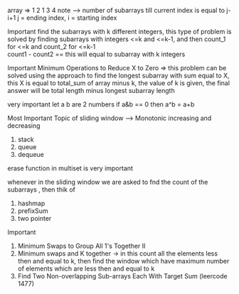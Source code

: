 array => 1 2 1 3 4
note --> number of subarrays till current index is equal to j-i+1
j = ending index,  i = starting index

Important 
find the subarrays with k different integers, this type of problem is solved by
finding subarrays with integers <=k and <=k-1,  and then count_1 for <=k and count_2 for <=k-1  
count1 - count2 == this will equal to subarray with k integers

Important
Minimum Operations to Reduce X to Zero => this problem can be solved using the approach to find the longest subarray with sum equal to X, this X is equal to total_sum of array minus k, the value of k is given, the final answer will be total length minus longest subarray length

very important 
let a b are 2 numbers
if a&b == 0
then a^b = a+b


Most Important Topic of sliding window
--> Monotonic increasing and decreasing
1) stack
2) queue
3) dequeue

erase function in multiset is very important

whenever in the sliding window we are asked to fnd the count of the subarrays , then thik of
1) hashmap
2) prefixSum
2) two pointer

Important
1) Minimum Swaps to Group All 1's Together II
2) Minimum swaps and K together -> in this count all the elements less then and equal to k, then find the window which have maximum number of elements which are less then and equal to k
3) Find Two Non-overlapping Sub-arrays Each With Target Sum (leercode 1477)

